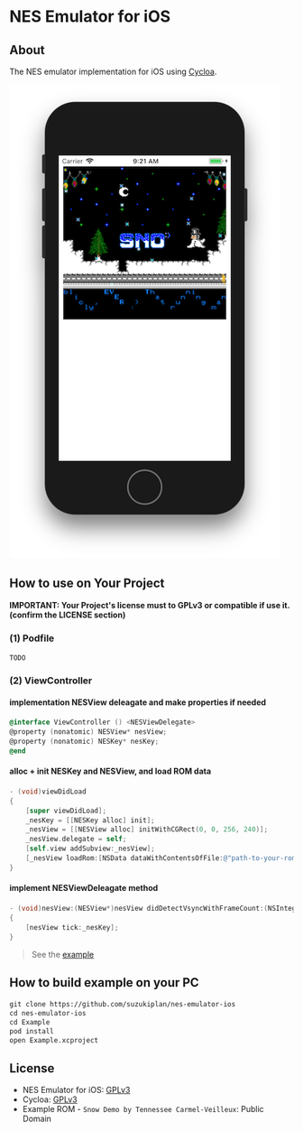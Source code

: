 # NES Emulator for iOS

## About

The NES emulator implementation for iOS using [Cycloa](https://github.com/ledyba/Cycloa).

![screenshot](screen-shot.png)

## How to use on Your Project

__IMPORTANT: Your Project's license must to GPLv3 or compatible if use it. (confirm the LICENSE section)__

### (1) Podfile

```
TODO
```

### (2) ViewController

#### implementation NESView deleagate and make properties if needed

```objective-c
@interface ViewController () <NESViewDelegate>
@property (nonatomic) NESView* nesView;
@property (nonatomic) NESKey* nesKey;
@end
```

#### alloc + init NESKey and NESView, and load ROM data

```objective-c
- (void)viewDidLoad
{
    [super viewDidLoad];
    _nesKey = [[NESKey alloc] init];
    _nesView = [[NESView alloc] initWithCGRect(0, 0, 256, 240)];
    _nesView.delegate = self;
    [self.view addSubview:_nesView];
    [_nesView loadRom:[NSData dataWithContentsOfFile:@"path-to-your-rom-file"]];
}
```

#### implement NESViewDeleagate method

```objective-c
- (void)nesView:(NESView*)nesView didDetectVsyncWithFrameCount:(NSInteger)frameCount
{
    [nesView tick:_nesKey];
}
```

> See the [example](Example/Example/ViewController.m)

## How to build example on your PC

```
git clone https://github.com/suzukiplan/nes-emulator-ios
cd nes-emulator-ios
cd Example
pod install
open Example.xcproject
```

## License

- NES Emulator for iOS: [GPLv3](LICENSE.txt)
- Cycloa: [GPLv3](https://github.com/ledyba/Cycloa)
- Example ROM - `Snow Demo by Tennessee Carmel-Veilleux`: Public Domain	 


